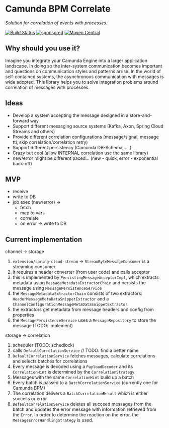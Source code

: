 # Camunda BPM Correlate

*Solution for correlation of events with processes.*

[![Build Status](https://github.com/toolisticon/kotlin-lib-template/workflows/Development%20branches/badge.svg)](https://github.com/toolisticon/kotlin-lib-template/actions)
[![sponsored](https://img.shields.io/badge/sponsoredBy-Holisticon-RED.svg)](https://holisticon.de/)
[![Maven Central](https://maven-badges.herokuapp.com/maven-central/io.toolisticon.git/kotlin-lib-template/badge.svg)](https://maven-badges.herokuapp.com/maven-central/io.toolisticon.git/kotlin-lib-template)

## Why should you use it?

Imagine you integrate your Camunda Engine into a larger application landscape. In doing so the inter-system communication becomes important and questions on communication styles and patterns arrise. In the world of self-contained systems, the asynchronous communication with messages is wide adopted. This library helps you to solve integration problems around correlation of messages with processes.

## Ideas

- Develop a system accepting the message designed in a store-and-forward way
- Support different messaging source systems (Kafka, Axon, Spring Cloud Streams and others)
- Provide different correlation configurations (message/signal, message ttl, skip correlation/correlation retry)
- Support different persistency (Camunda DB-Schema, ... )
- Crazy but cool (allow INTERNAL correlation use the same library)
- new/error might be different paced... (new - quick, error - exponential back-off)

## MVP

- receive
- write to DB
- job exec (new/error) ->
  - fetch
  - map to vars
  - correlate
  - on error -> write to DB

## Current implementation

channel -> storage

1. `extension/spring-cloud-stream` -> `StreamByteMessageConsumer` is a streaming consumer
2. it requires a header converter (from user code) and calls acceptor
3. this is implemented by `PersistingMessageAcceptorImpl`, which extracts metadata using `MessageMetadataExtractorChain` and persists the message using `MessagePersistenceService`
4. the `MessageMetadataExtractorChain` consists of two extractors: `HeaderMessageMetaDataSnippetExtractor` and a `ChannelConfigurationMessageMetaDataSnippetExtractor`
5. the extractors get metadata from message headers and config from properties
6. the `MessagePersistenceService` uses a `MessageRepository` to store the message (TODO: implement)

storage -> correlation

1. scheduler (TODO: schedlock)
2. calls `DefaultCorrelationService` // TODO: find a better name
3. `DefaultCorrelationService` fetches messages, calculate correlations and selects batches for correlations
4. Every message is decoded using a `PayloadDecoder` and its `CorrelationHint` is determined by the `CorrelationStrategy`
5. Messages with the same `CorrelationHint` build up a batch
6. Every batch is passed to a `BatchCorrelationService` (currently one for Camunda BPM)
7. The correlation delivers a `BatchCorrelationResult` which is either success or error
8. `DefaultCorrelationService` deletes all succeed messages from the batch and updates the error message with information 
retrieved from the `Error`. In order to determine the reaction on the error, the `MessageErrorHandlingStrategy` is used. 

